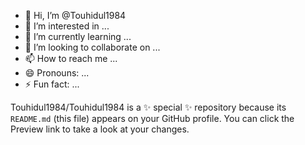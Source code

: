 - 👋 Hi, I’m @Touhidul1984
- 👀 I’m interested in ...
- 🌱 I’m currently learning ...
- 💞️ I’m looking to collaborate on ...
- 📫 How to reach me ...
- 😄 Pronouns: ...
- ⚡ Fun fact: ...

Touhidul1984/Touhidul1984 is a ✨ special ✨ repository because its `README.md` (this file) appears on your GitHub profile.
You can click the Preview link to take a look at your changes.

